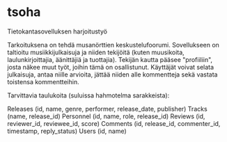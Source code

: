 # tsoha
Tietokantasovelluksen harjoitustyö

Tarkoituksena on tehdä musanörttien keskustelufoorumi. Sovellukseen on taltioitu musiikkijulkaisuja ja niiden tekijöitä (kuten muusikoita, laulunkirjoittajia, äänittäjiä ja tuottajia). Tekijän kautta pääsee "profiiliin", josta näkee muut työt, joihin tämä on osallistunut. Käyttäjät voivat selata julkaisuja, antaa niille arvioita, jättää niiden alle kommentteja sekä vastata toistensa kommentteihin.

Tarvittavia taulukoita (suluissa hahmotelma sarakkeista):

Releases (id, name, genre, performer, release_date, publisher)
Tracks (name, release_id)
Personnel (id, name, role, release_id)
Reviews (id, reviewer_id, reviewee_id, score)
Comments (id, release_id, commenter_id, timestamp, reply_status)
Users (id, name)
